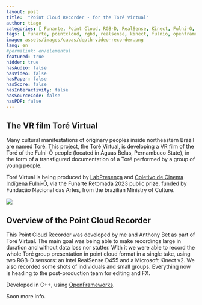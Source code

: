 ```yaml
---
layout: post
title:  "Point Cloud Recorder - for the Toré Virtual"
author: tiago
categories: [ Funarte, Point Cloud, RGB-D, RealSense, Kinect, Fulni-Ô, OpenFrameworks ]
tags: [ funarte, pointcloud, rgbd, realsense, kinect, fulnio, openframeworks ]
image: assets/images/capas/depth-video-recorder.png
lang: en
#permalink: en/elemental
featured: true
hidden: true
hasAudio: false
hasVideo: false
hasPaper: false
hasScore: false
hasInteractivity: false
hasSourceCode: false
hasPDF: false
---
```


## The VR film Toré Virtual

Many cultural manifestations of originary peoples inside northeastern Brazil are named Toré. This project, the Toré Virtual, is developing a VR film of the Toré of the Fulni-Ô people (located in Águas Belas, Pernambuco State), in the form of a transfigured documentation of a Toré performed by a group of young people.

Toré Virtual is being produced by <a href="https://www.labpresenca.com.br">LabPresença</a> and <a href="https://www.instagram.com/coletivofulniodecinema">Coletivo de Cinema Indígena Fulni-Ô</a>, via the Funarte Retomada 2023 public prize, funded by Fundação Nacional das Artes, from the brazilian Ministry of Culture.

<img src="{{ site.baseurl }}/assets/images/tore-virtual-3d-capture.jpeg" class="center">

## Overview of the Point Cloud Recorder

This Point Cloud Recorder was developed by me and Anthony Bet as part of Toré Virtual. The main goal was being able to make recordings large in duration and without data loss nor stutter. With it we were able to record the whole Toré group presentation in point cloud format in a single take, using two RGB-D sensors: an Intel RealSense D455 and a Microsoft Kinect v2. We also recorded some shots of individuals and small groups. Everything now is heading to the post-production team for editing and FX.

Developed in C++, using <a href="https://openframeworks.cc/">OpenFrameworks</a>.

Soon more info.